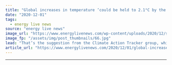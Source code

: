```yaml
---
title: "Global increases in temperature ‘could be held to 2.1°C by the end of the century’"
date: "2020-12-01"
tags: 
  - energy live news
source: "energy live news"
image_url: "https://www.energylivenews.com/wp-content/uploads/2020/12/shutterstock_539253862.jpg"
image_fp: "/assets/img/post_thumbnails/66.jpg"
lead: "That’s the suggestion from the Climate Action Tracker group, which previously estimated the planet’s atmosphere could warm by as much as 3°C by 2100"
article_url: "https://www.energylivenews.com/2020/12/01/global-increases-in-temperature-could-be-held-to-2-1c-by-the-end-of-the-century/"
---
```


---
